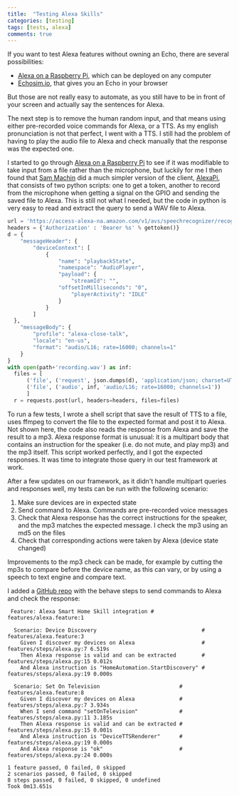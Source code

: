 ```yaml
---
title:  "Testing Alexa Skills"
categories: [testing]
tags: [tests, alexa]
comments: true
---
```

If you want to test Alexa features without owning an Echo, there are several possibilities:

* [Alexa on a Raspberry Pi][alexa-raspberrypi], which can be deployed on any computer
* [Echosim.io][echosim], that gives you an Echo in your browser

But those are not really easy to automate, as you still have to be in front of your screen and actually say the sentences for Alexa.

The next step is to remove the human random input, and that means using either pre-recorded voice commands for Alexa, or a TTS. As my english pronunciation is not that perfect, I went with a TTS. I still had the problem of having to play the audio file to Alexa and check manually that the response was the expected one.

I started to go through [Alexa on a Raspberry Pi][alexa-raspberrypi] to see if it was modifiable to take input from a file rather than the microphone, but luckily for me I then found that [Sam Machin][sammachin] did a much simpler version of the client, [AlexaPi][alexa-raspberrypi-sammachin], that consists of two python scripts: one to get a token, another to record from the microphone when getting a signal on the GPIO and sending the saved file to Alexa. This is still not what I needed, but the code in python is very easy to read and extract the query to send a WAV file to Alexa.

```python
url = 'https://access-alexa-na.amazon.com/v1/avs/speechrecognizer/recognize'
headers = {'Authorization' : 'Bearer %s' % gettoken()}
d = {
    "messageHeader": {
        "deviceContext": [
            {
                "name": "playbackState",
                "namespace": "AudioPlayer",
                "payload": {
                    "streamId": "",
                "offsetInMilliseconds": "0",
                    "playerActivity": "IDLE"
                }
            }
        ]
  },
    "messageBody": {
        "profile": "alexa-close-talk",
        "locale": "en-us",
        "format": "audio/L16; rate=16000; channels=1"
    }
}
with open(path+'recording.wav') as inf:
  files = [
      ('file', ('request', json.dumps(d), 'application/json; charset=UTF-8')),
      ('file', ('audio', inf, 'audio/L16; rate=16000; channels=1'))
      ]
  r = requests.post(url, headers=headers, files=files)
```

To run a few tests, I wrote a shell script that save the result of TTS to a file, uses ffmpeg to convert the file to the expected format and post it to Alexa. Not shown here, the code also reads the response from Alexa and save the result to a mp3. Alexa response format is unusual: it is a multipart body that contains an instruction for the speaker (i.e. do not mute, and play mp3) and the mp3 itself. This script worked perfectly, and I got the expected responses. It was time to integrate those query in our test framework at work.

After a few updates on our framework, as it didn't handle multipart queries and responses well, my tests can be run with the following scenario:

1. Make sure devices are in expected state
2. Send command to Alexa. Commands are pre-recorded voice messages
3. Check that Alexa response has the correct instructions for the speaker, and the mp3 matches the expected message. I check the mp3 using an md5 on the files
4. Check that corresponding actions were taken by Alexa (device state changed)

Improvements to the mp3 check can be made, for example by cutting the mp3s to compare before the device name, as this can vary, or by using a speech to text engine and compare text.

I added a [GitHub repo][alexa-behave-test] with the behave steps to send commands to Alexa and check the response:

```
 Feature: Alexa Smart Home Skill integration # features/alexa.feature:1

  Scenario: Device Discovery                                 # features/alexa.feature:3
    Given I discover my devices on Alexa                     # features/steps/alexa.py:7 6.519s
    Then Alexa response is valid and can be extracted        # features/steps/alexa.py:15 0.012s
    And Alexa instruction is "HomeAutomation.StartDiscovery" # features/steps/alexa.py:19 0.000s

  Scenario: Set On Television                         # features/alexa.feature:8
    Given I discover my devices on Alexa              # features/steps/alexa.py:7 3.934s
    When I send command "setOnTelevision"             # features/steps/alexa.py:11 3.185s
    Then Alexa response is valid and can be extracted # features/steps/alexa.py:15 0.001s
    And Alexa instruction is "DeviceTTSRenderer"      # features/steps/alexa.py:19 0.000s
    And Alexa response is "ok"                        # features/steps/alexa.py:24 0.000s

1 feature passed, 0 failed, 0 skipped
2 scenarios passed, 0 failed, 0 skipped
8 steps passed, 0 failed, 0 skipped, 0 undefined
Took 0m13.651s
```


[alexa-raspberrypi]:            https://github.com/alexa/alexa-avs-raspberry-pi
[echosim]:                      https://echosim.io/
[sammachin]:                    http://sammachin.com
[alexa-raspberrypi-sammachin]:  https://github.com/sammachin/AlexaPi
[alexa-behave-test]:            https://github.com/mockersf/alexa-test
